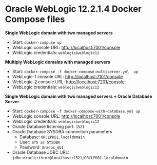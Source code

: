 # Oracle WebLogic 12.2.1.4 Docker Compose files

__Single WebLogic domain with two managed servers__
* Start: `docker-compuse up`
* WebLogic console URL: [http://localhost:7001/console](http://localhost:7001/console)
* WebLogic credentials: `weblogic`/`weblogic12`

__Multiply WebLogic domains with managed servers__
* Start: `docker-compose -f docker-compose-multiserver.yml  up`
* WebLogic-1 console URL: [http://localhost:7101/console](http://localhost:7101/console)
* WebLogic-2 console URL: [http://localhost:7201/console](http://localhost:7201/console)
* WebLogic credentials: `weblogic`/`weblogic12`

__Single WebLogic domain with two managed servers + Oracle Database Server__
* Start: `docker-compose -f docker-compose-with-database.yml up`
* WebLogic console URL: [http://localhost:7001/console](http://localhost:7001/console)
* WebLogic credentials: `weblogic`/`weblogic12`
* Oracle Database listening port: `1521`
* Oracle Database SYSDBA connection parameters
    * Database: `ORCLPDB1.localdomain`
    * User: `SYS as SYSDBA`
    * Password: `Oradoc_db1`
* Oracle Database JDBC URL: `jdbc:oracle:thin:@localhost:1521/ORCLPDB1.localdomain`
